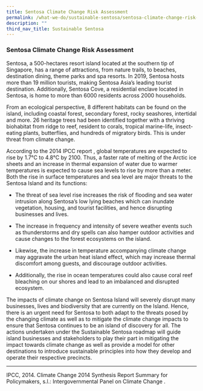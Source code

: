 ```yaml
---
title: Sentosa Climate Change Risk Assessment
permalink: /what-we-do/sustainable-sentosa/sentosa-climate-change-risk-assessment
description: ""
third_nav_title: Sustainable Sentosa
---
```


### **Sentosa Climate Change Risk Assessment**
Sentosa, a 500-hectares resort island located at the southern tip of Singapore, has a range of attractions, from nature trails, to beaches, destination dining, theme parks and spa resorts. In 2019, Sentosa hosts more than 19 million tourists, making Sentosa Asia’s leading tourist destination. Additionally, Sentosa Cove, a residential enclave located in Sentosa, is home to more than 6000 residents across 2000 households.

From an ecological perspective, 8 different habitats can be found on the island, including coastal forest, secondary forest, rocky seashores, intertidal and more. 26 heritage trees had been identified together with a thriving biohabitat from ridge to reef, resident to corals, tropical marine-life, insect-eating plants, butterflies, and hundreds of migratory birds. This is under threat from climate change. 

According to the 2014 IPCC report , global temperatures are expected to rise by 1.7°C to 4.8°C by 2100. Thus, a faster rate of melting of the Arctic ice sheets and an increase in thermal expansion of water due to warmer temperatures is expected to cause sea levels to rise by more than a meter. Both the rise in surface temperatures and sea level are major threats to the Sentosa Island and its functions: 

* The threat of sea level rise increases the risk of flooding and sea water intrusion along Sentosa’s low lying beaches which can inundate vegetation, housing, and tourist facilities, and hence disrupting businesses and lives.

* The increase in frequency and intensity of severe weather events such as thunderstorms and dry spells can also hamper outdoor activities and cause changes to the forest ecosystems on the island.

* Likewise, the increase in temperature accompanying climate change may aggravate the urban heat island effect, which may increase thermal discomfort among guests, and discourage outdoor activities.

* Additionally, the rise in ocean temperatures could also cause coral reef bleaching on our shores and lead to an imbalanced and disrupted ecosystem. 

The impacts of climate change on Sentosa Island will severely disrupt many businesses, lives and biodiversity that are currently on the Island. Hence, there is an urgent need for Sentosa to both adapt to the threats posed by the changing climate as well as to mitigate the climate change impacts to ensure that Sentosa continues to be an island of discovery for all. The actions undertaken under the Sustainable Sentosa roadmap will guide island businesses and stakeholders to play their part in mitigating the impact towards climate change as well as provide a model for other destinations to introduce sustainable principles into how they develop and operate their respective precincts. 

<hr>
  IPCC, 2014. Climate Change 2014 Synthesis Report Summary for Policymakers, s.l.: Intergovernmental Panel on Climate Change .